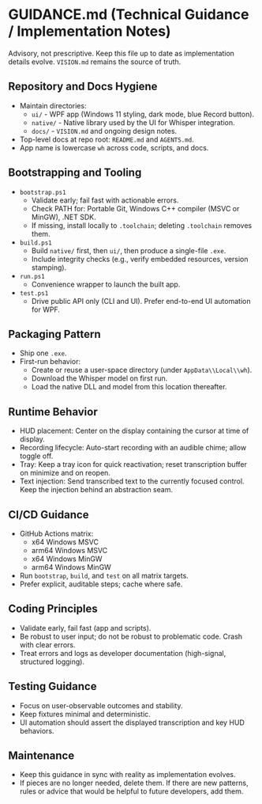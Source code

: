 # GUIDANCE.md (Technical Guidance / Implementation Notes)

Advisory, not prescriptive. Keep this file up to date as implementation details evolve. `VISION.md` remains the source of truth.

## Repository and Docs Hygiene

- Maintain directories:
  - `ui/` - WPF app (Windows 11 styling, dark mode, blue Record button).
  - `native/` - Native library used by the UI for Whisper integration.
  - `docs/` - `VISION.md` and ongoing design notes.
- Top-level docs at repo root: `README.md` and `AGENTS.md`.
- App name is lowercase `wh` across code, scripts, and docs.

## Bootstrapping and Tooling

- `bootstrap.ps1`
  - Validate early; fail fast with actionable errors.
  - Check PATH for: Portable Git, Windows C++ compiler (MSVC or MinGW), .NET SDK.
  - If missing, install locally to `.toolchain`; deleting `.toolchain` removes them.
- `build.ps1`
  - Build `native/` first, then `ui/`, then produce a single-file `.exe`.
  - Include integrity checks (e.g., verify embedded resources, version stamping).
- `run.ps1`
  - Convenience wrapper to launch the built app.
- `test.ps1`
  - Drive public API only (CLI and UI). Prefer end-to-end UI automation for WPF.

## Packaging Pattern

- Ship one `.exe`.
- First-run behavior:
  - Create or reuse a user-space directory (under `AppData\\Local\\wh`).
  - Download the Whisper model on first run.
  - Load the native DLL and model from this location thereafter.

## Runtime Behavior

- HUD placement: Center on the display containing the cursor at time of display.
- Recording lifecycle: Auto-start recording with an audible chime; allow toggle off.
- Tray: Keep a tray icon for quick reactivation; reset transcription buffer on minimize and on reopen.
- Text injection: Send transcribed text to the currently focused control. Keep the injection behind an abstraction seam.

## CI/CD Guidance

- GitHub Actions matrix:
  - x64 Windows MSVC
  - arm64 Windows MSVC
  - x64 Windows MinGW
  - arm64 Windows MinGW
- Run `bootstrap`, `build`, and `test` on all matrix targets.
- Prefer explicit, auditable steps; cache where safe.

## Coding Principles

- Validate early, fail fast (app and scripts).
- Be robust to user input; do not be robust to problematic code. Crash with clear errors.
- Treat errors and logs as developer documentation (high-signal, structured logging).

## Testing Guidance

- Focus on user-observable outcomes and stability.
- Keep fixtures minimal and deterministic.
- UI automation should assert the displayed transcription and key HUD behaviors.

## Maintenance

- Keep this guidance in sync with reality as implementation evolves.
- If pieces are no longer needed, delete them. If there are new patterns, rules or advice that would be helpful to future developers, add them.

